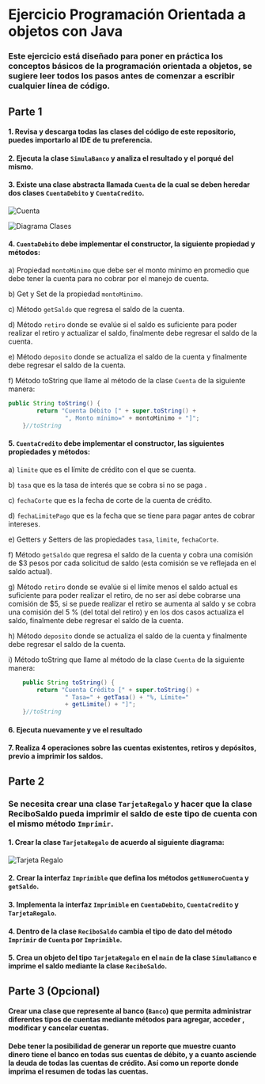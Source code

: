# Ejercicio Programación Orientada a objetos con Java

### 

### Este ejercicio está diseñado para poner en práctica los conceptos básicos de la programación orientada a objetos, se sugiere leer todos los pasos antes de comenzar a escribir cualquier línea de código.

## Parte 1

#### 1. Revisa y descarga todas las clases del código de este repositorio, puedes importarlo al IDE de tu preferencia.

#### 2. Ejecuta la clase `SimulaBanco`  y analiza el resultado y el porqué del mismo.

#### 3.  Existe una clase abstracta llamada `Cuenta` de la cual se deben heredar dos clases `CuentaDebito` y `CuentaCredito`.

 ![Cuenta](https://raw.githubusercontent.com/jcgeneration/CH25_JavaPOO/main/img/Cuenta.png)



![Diagrama Clases](https://raw.githubusercontent.com/jcgeneration/CH25_JavaPOO/main/img/DiagramaClasesPaquete.png)





#### 4. `CuentaDebito` debe implementar el constructor, la siguiente propiedad y métodos:

a) Propiedad `montoMinimo` que debe ser el monto mínimo en promedio que debe tener la cuenta para no cobrar por el manejo de cuenta.

b) Get y Set de la propiedad `montoMinimo`.

c) Método `getSaldo` que regresa el saldo de la cuenta.

d) Método `retiro` donde se evalúe si el saldo es suficiente para poder realizar el retiro  y actualizar el saldo, finalmente debe regresar el saldo de la cuenta.

e) Método `deposito`  donde se actualiza el saldo de la cuenta y finalmente debe regresar el saldo de la cuenta.

f) Método toString que llame al método de la clase `Cuenta` de la siguiente manera:

```java
public String toString() {
		return "Cuenta Débito [" + super.toString() + 
				", Monto mínimo=" + montoMinimo + "]";
	}//toString
```

#### 5. `CuentaCredito` debe implementar el constructor, las siguientes propiedades y métodos:

a) `limite` que es el límite de crédito con el que se cuenta.

b) `tasa` que es la tasa de interés que se cobra si no se paga .

c) `fechaCorte` que es la fecha de corte de la cuenta de crédito.

d) `fechaLimitePago` que es la fecha que se tiene para pagar antes de cobrar intereses.

e) Getters y Setters de las propiedades `tasa`, `limite`, `fechaCorte`.

f) Método `getSaldo` que regresa el saldo de la cuenta y cobra una comisión de $3 pesos por cada solicitud de saldo (esta comisión se ve reflejada en el saldo actual).

g) Método `retiro` donde se evalúe si el límite menos el saldo actual es suficiente para poder realizar el retiro, de no ser así debe cobrarse una comisión de $5, si se puede realizar el retiro se aumenta al saldo y se cobra una comisión del 5 % (del total del retiro)  y en los dos casos actualiza el saldo, finalmente debe regresar el saldo de la cuenta.

h) Método `deposito` donde se actualiza el saldo de la cuenta y finalmente debe regresar el saldo de la cuenta.

i) Método toString que llame al método de la clase `Cuenta` de la siguiente manera:

```java
	public String toString() {
		return "Cuenta Crédito [" + super.toString() +
				" Tasa=" + getTasa() + "%, Límite="
				+ getLimite() + "]";
	}//toString

```

#### 6. Ejecuta nuevamente y ve el resultado

#### 7. Realiza 4 operaciones sobre las cuentas existentes, retiros y depósitos, previo a imprimir los saldos.

## 

## Parte 2

### Se necesita crear una clase `TarjetaRegalo` y hacer que la clase ReciboSaldo pueda imprimir el saldo de este tipo de cuenta con el mismo método `Imprimir`.

#### 1. Crear la clase `TarjetaRegalo` de acuerdo al siguiente diagrama:



![Tarjeta Regalo](https://raw.githubusercontent.com/jcgeneration/CH25_JavaPOO/main/img/TarjetaRegalo.png)



#### 2. Crear la interfaz `Imprimible` que defina los métodos `getNumeroCuenta` y `getSaldo`.

#### 3. Implementa la interfaz `Imprimible` en `CuentaDebito`, `CuentaCredito` y `TarjetaRegalo`.

#### 4. Dentro de la clase `ReciboSaldo` cambia el tipo de dato del método `Imprimir` de `Cuenta` por `Imprimible`.

#### 5. Crea un objeto del tipo `TarjetaRegalo` en el `main` de la clase `SimulaBanco` e imprime el saldo mediante la clase `ReciboSaldo`.

### 

## Parte 3 (Opcional)

#### Crear una clase que represente al banco (`Banco`) que permita administrar diferentes tipos de cuentas mediante métodos para agregar, acceder , modificar y cancelar cuentas.

#### Debe tener la posibilidad de generar un reporte que muestre cuanto dinero tiene el banco en todas sus cuentas de débito, y a cuanto asciende la deuda de todas las cuentas de crédito. Así como un reporte donde imprima el  resumen de todas las cuentas.
